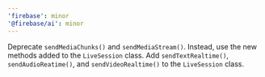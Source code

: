 ```yaml
---
'firebase': minor
'@firebase/ai': minor
---
```


Deprecate `sendMediaChunks()` and `sendMediaStream()`. Instead, use the new methods added to the `LiveSession` class.
Add `sendTextRealtime()`, `sendAudioReatime()`, and `sendVideoRealtime()` to the `LiveSession` class.
